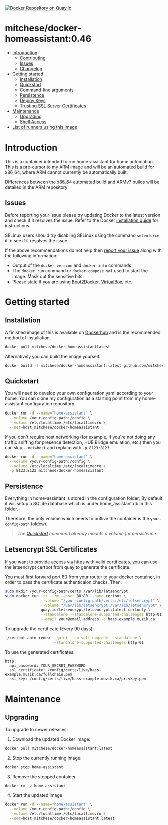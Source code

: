 
[![Docker Repository on Quay.io](https://quay.io/repository/mitchese/docker-homeassistant/status "Docker Repository on Quay.io")](https://quay.io/repository/mitchese/docker-homeassistant)


# mitchese/docker-homeassistant:0.46

- [Introduction](#introduction)
  - [Contributing](#contributing)
  - [Issues](#issues)
  - [Changelog](Changelog.md)
- [Getting started](#getting-started)
  - [Installation](#installation)
  - [Quickstart](#quickstart)
  - [Command-line arguments](#command-line-arguments)
  - [Persistence](#persistence)
  - [Deploy Keys](#deploy-keys)
  - [Trusting SSL Server Certificates](#trusting-ssl-server-certificates)
- [Maintenance](#maintenance)
  - [Upgrading](#upgrading)
  - [Shell Access](#shell-access)
- [List of runners using this image](#list-of-runners-using-this-image)

# Introduction

This is a container intended to run home-assistant for home automation.  This is a pre-cursor to my ARM image and will be an automated build for x86_64, where ARM cannot currently be automatically built. 

Differences between the x86_64 automated build and ARMv7 builds will be detailed in the ARM repository

## Issues

Before reporting your issue please try updating Docker to the latest version and check if it resolves the issue. Refer to the Docker [installation guide](https://docs.docker.com/installation) for instructions.

SELinux users should try disabling SELinux using the command `setenforce 0` to see if it resolves the issue.

If the above recommendations do not help then [report your issue](../../issues/new) along with the following information:

- Output of the `docker version` and `docker info` commands
- The `docker run` command or `docker-compose.yml` used to start the image. Mask out the sensitive bits.
- Please state if you are using [Boot2Docker](http://www.boot2docker.io), [VirtualBox](https://www.virtualbox.org), etc.

# Getting started

## Installation

A finished image of this is available on [Dockerhub](https://hub.docker.com/r/mitchese/docker-homeassistant) and is the recommended method of installation.

```bash
docker pull mitchese/docker-homeassistantlatest
```

Alternatively you can build the image yourself.

```bash
docker build -t mitchese/docker-homeassistant:latest github.com/mitchese/docker-homeassistant
```

## Quickstart

You will need to develop your own configuration.yaml according to your home. You can clone my configuration as a starting point from my home-assistant configuration repository.

```bash
docker run -d --name="home-assistant" \
  --volume /your-config-path:/config \
  --volume /etc/localtime:/etc/localtime:ro \
  --net=host mitchese/docker-homeassistant
```

If you don't require host networking (for example, if you're not doing any traffic sniffing for presence detection, HUE Bridge emulation, etc.) then you can skip `--net=host` and replace with `-p 8123:8123`

```bash
docker run -d --name="home-assistant" \
  --volume /your-config-path:/config \
  --volume /etc/localtime:/etc/localtime:ro \
  -p 8123:8123 mitchese/docker-homeassistant
```

## Persistence

Everything in home-assistant is stored in the configuration folder; By default it will setup a SQLite database which is under home_assistant.db in this folder. 

Therefore, the only volume which needs to outlive the container is the `your-config-path` foldewr.

> *The [Quickstart](#quickstart) command already mounts a volume for persistence.*

## Letsencrypt SSL Certificates

If you want to provide access via https with valid certificates, you can use the letsencrypt certbot from quay to generate the certificate.

You must first forward port 80 from your router to your docker container, in order to pass the certificate authenticaion checks. Then: 

```bash
sudo mkdir /your-config-path/certs /var/lib/letsencrypt
sudo docker run -it --rm --port 80:80 --name certbot \
                --volume "/your-config-path/certs:/etc/letsencrypt" \
                --volume "/var/lib/letsencrypt:/var/lib/letsencrypt" \
                quay.io/letsencrypt/letsencrypt:latest certonly \
                --standalone --standalone-supported-challenges http-01 \
                --email your@email.address -d hass-example.muzik.ca
```

To upgrade the certificate (Every 90 days): 
```bash
./certbot-auto renew --quiet --no-self-upgrade --standalone \
                     --standalone-supported-challenges http-01
```

To use the generated certificates: 
```
http:
  api_password: YOUR_SECRET_PASSWORD
  ssl_certificate: /config/certs/live/hass-example.muzik.ca/fullchain.pem
  ssl_key: /config/certs/live/hass-example.muzik.ca/privkey.pem
```


# Maintenance

## Upgrading

To upgrade to newer releases:

  1. Download the updated Docker image:

  ```bash
  docker pull mitchese/docker-homeassistant:latest
  ```

  2. Stop the currently running image:

  ```bash
  docker stop home-assistant
  ```

  3. Remove the stopped container

  ```bash
  docker rm -v home-assistant
  ```

  4. Start the updated image

  ```bash
  docker run -d --name="home-assistant" \
    --volume /your-config-path:/config \
    --volume /etc/localtime:/etc/localtime:ro \
    --net=host mitchese/docker-homeassistant:latest
  ```
